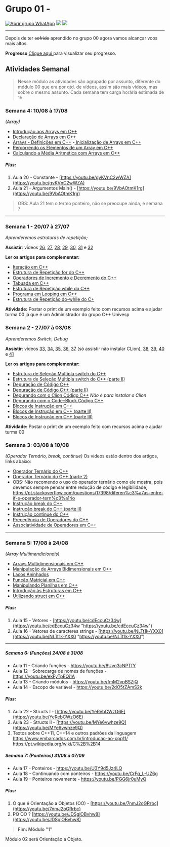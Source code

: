 # Grupo 01 - 

[![Abrir grupo WhatApp](https://img.shields.io/badge/WhatApp-25%20participantes-green.svg "Abrir grupo WhatApp")](https://chat.whatsapp.com/JySnXv3d8IJE7qFnZ88Mwz "Abrir grupo WhatApp") ![](https://img.shields.io/badge/SemanaAtual-4-yellow.svg) ![](https://img.shields.io/badge/Linguagem-C%2B%2B-orange.svg)

------------

Depois de ter ~~sofrido~~ aprendido no grupo 00 agora vamos alcançar voos mais altos.

**Progresso** [Clique aqui ](https://docs.google.com/spreadsheets/u/2/d/1LhbULA5L_ddrEr36lYzbqimE0286A2p_WnO8dSswRQg/edit?usp=sharing "Clique aqui ")para visualizar seu progresso.

## Atividades Semanal
> Nesse módulo as atividades são agrupado por assunto, diferente do módulo 00 que era por qtd. de vídeos, assim são mais vídeos, mas sobre o mesmo assunto. Cada semana tem carga horária estimada de 1h.

### Semana 4:  10/08 à 17/08
*(Array)*
- [Introdução aos Arrays em C++](http://excript.com/cpp/introducao-array-cpp.html "Introdução aos Arrays em C++")
- [Declaração de Arrays em C++](http://excript.com/cpp/declarar-array-cpp.html "Declaração de Arrays em C++")
- [Arrays - Definições em C++](http://excript.com/cpp/array-definicao-cpp.html "Arrays - Definições em C++")
-[ Inicialização de Arrays em C++](http://excript.com/cpp/inicializar-array-cpp.html " Inicialização de Arrays em C++")
- [Percorrendo os Elementos de um Array em C++](http://excript.com/cpp/percorrer-elemento-array-cpp.html "Percorrendo os Elementos de um Array em C++")
- [Calculando a Média Aritmética com Arrays em C++](http://excript.com/cpp/calcular-media-aritmetica-array-cpp.html "Calculando a Média Aritmética com Arrays em C++")

##### Plus:
1. Aula 20 - Constante - [https://youtu.be/gvKVnC2wWZA](https://youtu.be/gvKVnC2wWZA)
2. Aula 21 - Argumentos Main() - [https://youtu.be/9VbAOtmK1rg](https://youtu.be/9VbAOtmK1rg)
> OBS: Aula 21 tem o termo ponteiro, não se preocupe ainda, é semana 7

------------

### Semana 1 - 20/07 à 27/07
*Aprenderemos estruturas de repetição;*

**Assistir**:  vídeos [26](https://youtu.be/6ErHlkvZemo "26"), [27](https://youtu.be/1CEQ6M2_4Js "27"), [28](https://youtu.be/zFm7SmgzVbM "28"), [29](https://youtu.be/m40Zi2MJ6Pk "29"), [30](https://youtu.be/RY0QYbch30s "30"), [31](https://youtu.be/xZJLnZnPq-M "31") e [32](https://youtu.be/U7GeyoGkTVc "32")

**Ler os artigos para complementar:**
- [Iteração em C++](http://excript.com/cpp/iterador-cpp.html "Iteração em C++")
- [Estrutura de Repetição for do C++](http://excript.com/cpp/estrutura-repeticao-for-cpp.html "Estrutura de Repetição for do C++")
- [Operadores de Incremento e Decremento do C++](http://excript.com/cpp/operador-incremento-decremento-cpp.html "Operadores de Incremento e Decremento do C++")
- [Tabuada em C++](http://excript.com/cpp/tabuada-cpp.html "Tabuada em C++")
- [Estrutura de Repetição while do C++](http://excript.com/cpp/estrutura-repeticao-while-cpp.html "Estrutura de Repetição while do C++")
- [Programa em Looping em C++](http://excript.com/cpp/programa-looping-cpp.html "Programa em Looping em C++")
- [Estrutura de Repetição do-while do C+](http://excript.com/cpp/estrutura-repeticao-do-while-cpp.html "Estrutura de Repetição do-while do C+")

**Atividade:** Postar o print de um exemplo feito com recursos acima e ajudar turma 00 já que é um Administrador do grupo C++ Univesp


### Semana 2 - 27/07 à 03/08
*Aprenderemos Switch, Debug*

**Assistir**:  vídeos [33](https://youtu.be/xxcMuUWVcO0 "33"), [34](https://youtu.be/LZThpRKEhmw "34"), [35](https://youtu.be/MU20xIQuokc "35"), [36](https://youtu.be/CwvFPKMOsCM "36"), [37](https://youtu.be/HSryw97eQZ0 "37") (só assistir não instalar CLion), [38](https://youtu.be/tHHGsAVIKYs "38"), [39](https://youtu.be/5YjeKkOFk6I "39"), [40](https://youtu.be/ZITB7Uo9HVM "40") e [41](https://youtu.be/2u_ASILhXBw "41")

**Ler os artigos para complementar:**
- [Estrutura de Seleção Múltipla switch do C++](http://excript.com/cpp/estrutura-selecao-multipla-switch-cpp.html "Estrutura de Seleção Múltipla switch do C++")
- [Estrutura de Seleção Múltipla switch do C++ (parte II)](http://excript.com/cpp/estrutura-selecao-multipla-switch-cpp-parte2.html "Estrutura de Seleção Múltipla switch do C++ (parte II)")
- [Depuração de Código C++](http://excript.com/cpp/depuracao-codigo-cpp.html "Depuração de Código C++")
- [Depuração de Código C++ (parte II)](http://excript.com/cpp/depuracao-codigo-cpp-parte2.html "Depuração de Código C++ (parte II)")
- [Depurando com o Clion Código C++](http://excript.com/cpp/depurar-clion-cpp.html "Depurando com o Clion Código C++") *Não é para instalar o Clion*
- [Depurando com o Code::Block Código C++](http://excript.com/cpp/depurar-codeblock-cpp.html "Depurando com o Code::Block Código C++")
- [Blocos de Instrução em C++](http://excript.com/cpp/bloco-instrucao-cpp.html "Blocos de Instrução em C++")
- [Blocos de Instrução em C++ (parte II)](http://excript.com/cpp/bloco-instrucao-cpp-parte2.html "Blocos de Instrução em C++ (parte II)")
- [Blocos de Instrução em C++ (parte III)](http://excript.com/cpp/bloco-instrucao-cpp-parte3.html "Blocos de Instrução em C++ (parte III)")

**Atividade:** Postar o print de um exemplo feito com recursos acima e ajudar turma 00

### Semana 3: 03/08 à 10/08
*(Operador Ternário, break, continue)*
Os vídeos estão dentro dos artigos, links abaixo:
- [Operador Ternário do C++](http://excript.com/cpp/operador-ternario-cpp.html "Operador Ternário do C++")
- [Operador Ternário do C++ (parte 2)](http://excript.com/cpp/operador-ternario-cpp-parte2.html "Operador Ternário do C++ (parte 2)")
- OBS: Não recomendo o uso do operador ternário como ele mostra, pois devemos sempre pensar entre redução de código e legibilidade, https://pt.stackoverflow.com/questions/17398/diferen%c3%a7as-entre-if-e-operador-tern%c3%a1rio
- [Instrução break do C++](http://excript.com/cpp/instrucao-break-cpp.html "Instrução break do C++")
- [Instrução break do C++ (parte II)](http://excript.com/cpp/instrucao-break-cpp-parte2.html "Instrução break do C++ (parte II)")
- [Instrução continue do C++](http://excript.com/cpp/instrucao-continue-cpp.html "Instrução continue do C++")
- [Precedência de Operadores do C++](http://excript.com/cpp/precedencia-operador-cpp.html "Precedência de Operadores do C++")
- [Associatividade de Operadores em C++](http://excript.com/cpp/associatividade-operador-cpp.html "Associatividade de Operadores em C++")
  
------------

### Semana 5: 17/08 à 24/08
*(Array Multimendicionais)*

- [Arrays Multidimensionais em C++](http://excript.com/cpp/array-multidimensional-cpp.html "Arrays Multidimensionais em C++")
- [Manipulação de Arrays Bidimensionais em C++](http://excript.com/cpp/manipular-array-bidimensional-cpp.html "Manipulação de Arrays Bidimensionais em C++")
- [Laços Aninhados](http://excript.com/cpp/lacos-aninhados-cpp.html "Laços Aninhados")
- [Função Matricial em C++](http://excript.com/cpp/funcao-matricial-cpp.html "Função Matricial em C++")
- [Manipulando Planilhas em C++](http://excript.com/cpp/manipulando-planilhas-cpp.html "Manipulando Planilhas em C++")
- [Introdução às Estruturas em C++](http://excript.com/cpp/introducao-as-estruturas-cpp.html "Introdução às Estruturas em C++")
- [Utilizando struct em C++](http://excript.com/cpp/utilizando-struct-cpp.html "Utilizando struct em C++")

##### Plus:
1. Aula 15 - Vetores - [https://youtu.be/cdEccuCz34w](https://youtu.be/cdEccuCz34w "https://youtu.be/cdEccuCz34w")
2. Aula 16 - Vetores de caracteres strings - [https://youtu.be/NLTt1k-YXX0](https://youtu.be/NLTt1k-YXX0 "https://youtu.be/NLTt1k-YXX0")


--------
##### Semana 6: (Funções) 24/08 à 31/08
- Aula 11 - Criando funções -  https://youtu.be/8Uvq3cNPTfY
- Aula 12 - Sobrecarga de nomes de funções - https://youtu.be/ekFyTpEQi1A
- Aula 13 - Criando módulos - https://youtu.be/fmM2vpBSZjQ
- Aula 14 - Escopo de variável - https://youtu.be/2dO5tZAmS2k
##### Plus:
1. Aula 22 - Structs I - [https://youtu.be/YeRebCWzO6E](https://youtu.be/YeRebCWzO6E)
2. Aula 23 - Structs II - [https://youtu.be/MYe6vwhze9Q](https://youtu.be/MYe6vwhze9Q)
3. Textos sobre C++11, C++14 e outros padrões da linguagem
https://www.embarcados.com.br/introducao-ao-cpp11/
https://pt.wikipedia.org/wiki/C%2B%2B14

##### Semana 7: (Ponteiros) 31/08 à 07/09
- Aula 17 - Ponteiros - https://youtu.be/U3Y9d5Jz4LQ
- Aula 18 - Continuando com ponteiros - https://youtu.be/CrFq_L-UZ6g
- Aula 19 - Ponteiros novamente - https://youtu.be/PGG6jr0uMyQ
##### Plus:
1. O que é Orientação a Objetos (OO) - [https://youtu.be/7nmJ2oGRrbc](https://youtu.be/7nmJ2oGRrbc)
2. PQ OO ? [https://youtu.be/JDSglOBvhw8](https://youtu.be/JDSglOBvhw8)

> **Fim: Módulo "1"**

Módulo 02 será Orientação a Objeto.
